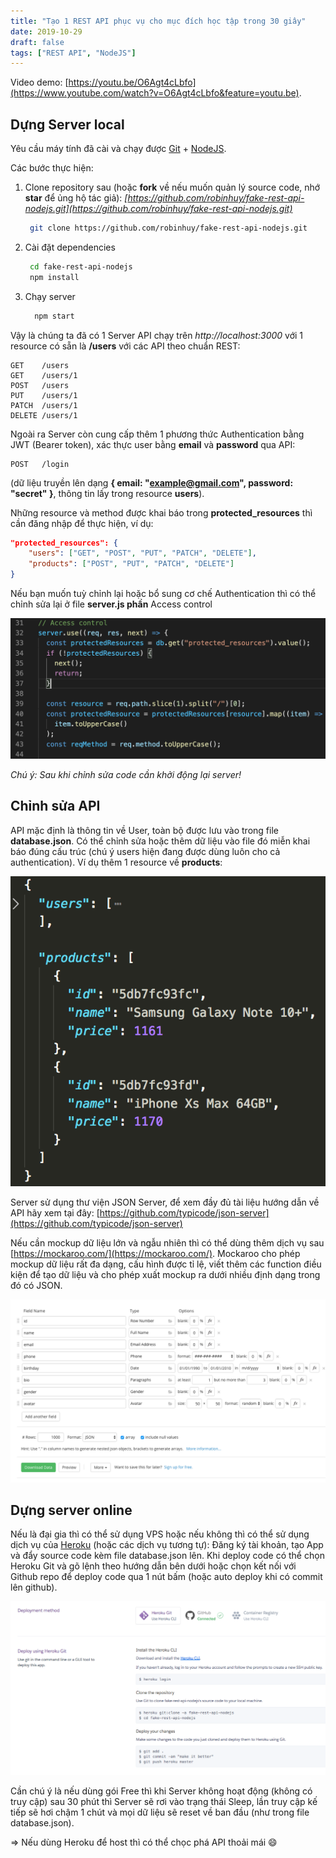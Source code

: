 ```yaml
---
title: "Tạo 1 REST API phục vụ cho mục đích học tập trong 30 giây"
date: 2019-10-29
draft: false
tags: ["REST API", "NodeJS"]
---
```


Video demo: [https://youtu.be/O6Agt4cLbfo](https://www.youtube.com/watch?v=O6Agt4cLbfo&feature=youtu.be).

## Dựng Server local

Yêu cầu máy tính đã cài và chạy được [Git](https://git-scm.com/) + [NodeJS](https://nodejs.org/en/).

Các bước thực hiện:

1. Clone repository sau (hoặc **fork** về nếu muốn quản lý source code, nhớ **star** để ủng hộ tác giả): _[https://github.com/robinhuy/fake-rest-api-nodejs.git](https://github.com/robinhuy/fake-rest-api-nodejs.git)_

   ```bash
    git clone https://github.com/robinhuy/fake-rest-api-nodejs.git
   ```

2. Cài đặt dependencies

   ```bash
    cd fake-rest-api-nodejs
    npm install
   ```

3. Chạy server

   ```bash
     npm start
   ```

Vậy là chúng ta đã có 1 Server API chạy trên _http://localhost:3000_ với 1 resource có sẵn là **/users** với các API theo chuẩn REST:

```
GET    /users
GET    /users/1
POST   /users
PUT    /users/1
PATCH  /users/1
DELETE /users/1
```

Ngoài ra Server còn cung cấp thêm 1 phương thức Authentication bằng JWT (Bearer token), xác thực user bằng **email** và **password** qua API:

```
POST   /login
```

(dữ liệu truyền lên dạng **{ email: "example@gmail.com", password: "secret" }**, thông tin lấy trong resource **users**).

Những resource và method được khai báo trong **protected_resources** thì cần đăng nhập để thực hiện, ví dụ:

```json
"protected_resources": {
    "users": ["GET", "POST", "PUT", "PATCH", "DELETE"],
    "products": ["POST", "PUT", "PATCH", "DELETE"]
}
```

Nếu bạn muốn tuỳ chỉnh lại hoặc bổ sung cơ chế Authentication thì có thể chỉnh sửa lại ở file **server.js phần** Access control

![Authentication](/images/fake-api-authentication.png)

_Chú ý: Sau khi chỉnh sửa code cần khởi động lại server!_

## Chỉnh sửa API

API mặc định là thông tin về User, toàn bộ được lưu vào trong file **database.json**. Có thể chỉnh sửa hoặc thêm dữ liệu vào file đó miễn khai báo đúng cấu trúc (chú ý users hiện đang được dùng luôn cho cả authentication). Ví dụ thêm 1 resource về **products**:

![database.json](/images/database.json.png)

Server sử dụng thư viện JSON Server, để xem đầy đủ tài liệu hướng dẫn về API hãy xem tại đây: [https://github.com/typicode/json-server](https://github.com/typicode/json-server)

Nếu cần mockup dữ liệu lớn và ngẫu nhiên thì có thể dùng thêm dịch vụ sau [https://mockaroo.com/](https://mockaroo.com/). Mockaroo cho phép mockup dữ liệu rất đa dạng, cấu hình được tỉ lệ, viết thêm các function điều kiện để tạo dữ liệu và cho phép xuất mockup ra dưới nhiều định dạng trong đó có JSON.

![Mockaroo](/images/mockaroo.png)

## Dựng server online

Nếu là đại gia thì có thể sử dụng VPS hoặc nếu không thì có thể sử dụng dịch vụ của [Heroku](https://www.heroku.com/) (hoặc các dịch vụ tương tự): Đăng ký tài khoản, tạo App và đẩy source code kèm file database.json lên. Khi deploy code có thể chọn Heroku Git và gõ lệnh theo hướng dẫn bên dưới hoặc chọn kết nối với Github repo để deploy code qua 1 nút bấm (hoặc auto deploy khi có commit lên github).

![Heroku](/images/deploy-heroku.png)

Cần chú ý là nếu dùng gói Free thì khi Server không hoạt động (không có truy cập) sau 30 phút thì Server sẽ rơi vào trạng thái Sleep, lần truy cập kế tiếp sẽ hơi chậm 1 chút và mọi dữ liệu sẽ reset về ban đầu (như trong file database.json).

=> Nếu dùng Heroku để host thì có thể chọc phá API thoải mái 😄
